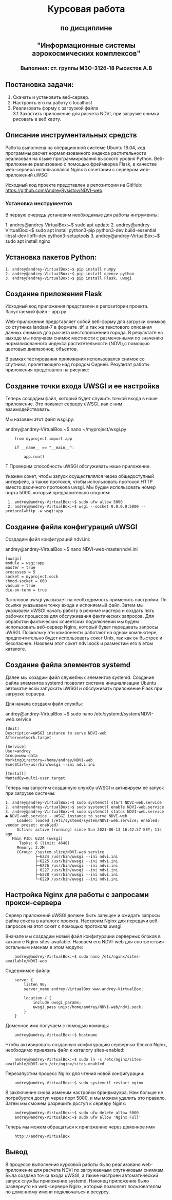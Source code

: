 # <center> Курсовая работа 
## <center> по дисциплине 
## <center> "Информационные системы аэрокосмических комплексов" 
### <center> Выполнил: ст. группы М3О-312б-18 Рысистов А.В

## Постановка задачи:
  
1. Скачать и установить веб-сервер.  
2. Настроить его на работу с localhost  
3. Реализовать форму с загрузкой файла  
3.1 Захостить приложение для расчета NDVI, при загрузке снимка рисовать в веб карту. 
## Описание инструментальных средств
Работа выполнена на операционной системе Ubuntu 16.04, код программы расчет нормализованного индекса растительности реализован на языке программирования высокого уровня Python. Веб-приложение реализовано с помощью фреймворка Flask, в качестве web-сервера использовался Nginx в сочетании с сервером web-приложений uWSGI <p>
Исходный код проекта представлен в репозитории на GitHub: https://github.com/AndreyRysistov/NDVI-web

### Установка инструментов
В первую очередь установим необходимые для работы интрументы: <p>
    1. andrey@andrey-VirtualBox:~$ sudo apt update
    2. andrey@andrey-VirtualBox:~$ sudo apt install python3-pip python3-dev build-essential libssl-dev libffi-dev python3-setuptools
    3. andrey@andrey-VirtualBox:~$ sudo apt install nginx

## Установка пакетов Python:
    1. andrey@andrey-VirtualBox:~$ pip install numpy
    2. andrey@andrey-VirtualBox:~$ pip install opencv-python
    3. andrey@andrey-VirtualBox:~$ pip install Flask, uwsgi
## Создание приложения Flask
Исходный код приложения представлен в репозитории проекта. Запустаемый файл - app.py <p>
Web-приложение представляет собой веб-форму для загрузки снимков со стутника landsat-7 в формате .tif, а так же текстового описания данных снимков для расчета местоположения города. В результате на выходе мы получаем снимок местности с размеченными  по значению нормализованного индекса раститетельности (NDVI),с помощью цветовых диапазонов, объектов. <P>
В рамках тестирования приложения использовался снимок со спутника, пролетающего над городом Сидней.
Результат работы приложения представлен на рисунке:
## Создание точки входа UWSGI и ее настройка
Теперь создадим файл, который будет служить точкой входа в наше приложение. Это покажет серверу uWSGI, как с ним взаимодействовать.

Мы назовем этот файл wsgi.py: <p>
andrey@andrey-VirtualBox:~$ nano ~/myproject/wsgi.py <p>

		from myproject import app

		if __name__ == "__main__":

    		app.run()

Т
Проверим способность uWSGI обслуживать наше приложение.

Укажем сокет, чтобы запуск осуществлялся через общедоступный интерфейс, а также протокол, чтобы использовать протокол HTTP вместо двоичного протокола uwsgi. Мы будем использовать номер порта 5000, который предварительно откроем:

     1. andrey@andrey-VirtualBox:~$ sudo ufw allow 5000
     2. andrey@andrey-VirtualBox:~$ wsgi --socket 0.0.0.0:5000 --protocol=http -w wsgi:app

## Создание файла конфигураций uWSGI
Создадим файл конфигураций ndvi.ini: <p>
andrey@andrey-VirtualBox:~$ nano NDVI-web-master/ndvi.ini

    [uwsgi]
    module = wsgi:app
    master = true
    processes = 5
    socket = myproject.sock
    chmod-socket = 660
    vacuum = true
    die-on-term = true

Заголовок uwsgi указывает на необходимость применить настройки. По ссылке указываем точку входа и испоняемый файл. Затем мы указываем uWSGI начать работу в режиме мастера и создать пять рабочих процессов для обслуживания фактических запросов. Для обработки фактических клиентских подключений мы будем использовать веб-сервер Nginx, который будет передавать запросы uWSGI. Поскольку эти компоненты работают на одном компьютере, предпочтительно будет использовать сокет Unix, так как он быстрее и безопаснее. Назовем этот сокет ndvi.sock и разместим его в этом каталоге.

## Создание файла элементов systemd

Далее мы созадим файл служебных элементов systemd. Создание файла элементов systemd позволит системе инициализации Ubuntu автоматически запускать uWSGI и обслуживать приложение Flask при загрузке сервера.

Для начала создаем файл службы: <p>

andrey@andrey-VirtualBox:~$ sudo nano /etc/systemd/system/NDVI-web.service


	[Unit]
	Description=uWSGI instance to serve NDVI-web
	After=network.target

	[Service]
    User=andrey
    Group=www-data
    WorkingDirectory=/home/andrey/NDVI-web
    ExecStart=/usr/bin/uwsgi --ini ndvi.ini

    [Install]
    WantedBy=multi-user.target
Теперь мы запустим созданную службу uWSGI и активируем ее запуск при загрузке системы: <p>

    1. andrey@andrey-VirtualBox:~$ sudo systemctl start NDVI-web.service 
    2. andrey@andrey-VirtualBox:~$ sudo systemctl enable NDVI-web.service 
    3. andrey@andrey-VirtualBox:~$ sudo systemctl status NDVI-web.service 
    ● NDVI-web.service - uWSGI instance to serve NDVI-web
         Loaded: loaded (/etc/systemd/system/NDVI-web.service; enabled; vendor preset: enabled)
         Active: active (running) since Sun 2021-06-13 16:42:57 EET; 11s ago
       Main PID: 6224 (uwsgi)
          Tasks: 6 (limit: 4648)
         Memory: 3.2M
         CGroup: /system.slice/NDVI-web.service
                 ├─6224 /usr/bin/uwsgi --ini ndvi.ini
                 ├─6225 /usr/bin/uwsgi --ini ndvi.ini
                 ├─6226 /usr/bin/uwsgi --ini ndvi.ini
                 ├─6227 /usr/bin/uwsgi --ini ndvi.ini
                 ├─6228 /usr/bin/uwsgi --ini ndvi.ini
                 └─6229 /usr/bin/uwsgi --ini ndvi.ini
## Настройка Nginx для работы с запросами прокси-сервера

Сервер приложений uWSGI должен быть запущен и ожидать запросы файла сокета в каталоге проекта. Настроим Nginx для передачи веб-запросов на этот сокет с помощью протокола uwsgi.

Вначале мы создадим новый файл конфигурации серверных блоков в каталоге Nginx sites-available. Назовем его NDVI-web для соответствия остальным именам в этом модуле:

		andrey@andrey-VirtualBox:~$ sudo nano /etc/nginx/sites-available/NDVI-web
        
Содержимое файла:

        server {
            listen 90;
            server_name andrey-VirtualBox www.andrey-VirtualBox;

            location / {
                include uwsgi_params;
                uwsgi_pass unix:/home/andrey/NDVI-web/ndvi.sock;
            }
        }
Доменное имя получаем с помощью команды
	
    	andrey@andrey-VirtualBox:~$ hostname
	
Чтобы активировать созданную конфигурацию серверных блоков Nginx, необходимо привязать файл к каталогу sites-enabled:

		andrey@andrey-VirtualBox:~$ sudo ln -s /etc/nginx/sites-available/NDVI-web /etc/nginx/sites-enabled

Перезапустим процесс Nginx для чтения новой конфигурации: 

		andrey@andrey-VirtualBox:~$ sudo systemctl restart nginx

В заключение снова изменим настройки брандмауэра. Нам больше не потребуется доступ через порт 5000, и мы можем удалить это правило. Затем мы сможем разрешить доступ к серверу Nginx:

    	andrey@andrey-VirtualBox:~$ sudo ufw delete allow 5000
    	andrey@andrey-VirtualBox:~$ sudo ufw allow 'Nginx Full'

Теперь мы можем обращаться к приложению через доменное имя

		http://andrey-VirtualBox 
        
## Вывод

В процессе выполнения курсовой работы было реализовано web-приложение для расчета NDVI по загружаемым спутниковым снимкам. Была создана точка входа uWSGI, а также настроен автоматический запуск службы приложение systemd. Наконец приложение было развернуто на web-сервере Nginx, который позволяет пользователям по доменному имени подключаться к ресурсу.




